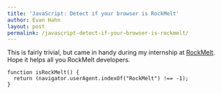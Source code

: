```yaml
---
title: 'JavaScript: Detect if your browser is RockMelt'
author: Evan Hahn
layout: post
permalink: /javascript-detect-if-your-browser-is-rockmelt/
---
```

This is fairly trivial, but came in handy during my internship at [RockMelt](http://www.rockmelt.com). Hope it helps all you RockMelt developers.

    function isRockMelt() {
      return (navigator.userAgent.indexOf("RockMelt") !== -1);
    }
